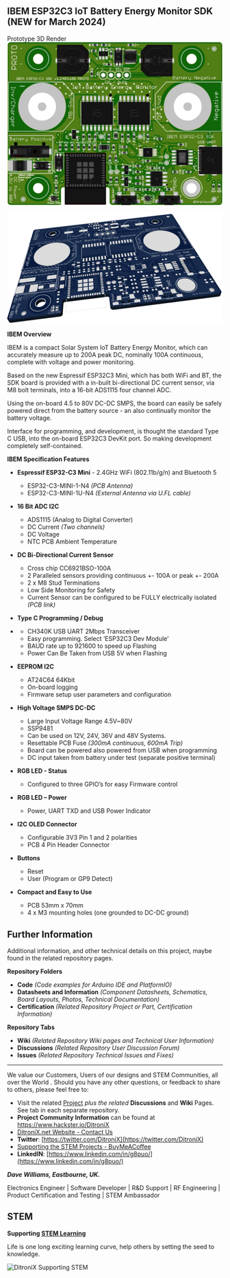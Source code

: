 ## IBEM ESP32C3 IoT Battery Energy Monitor SDK  (NEW for March 2024)

Prototype 3D Render
![Display-Type-B](https://github.com/DitroniX/IBEM-IoT-Battery-Energy-Monitor/blob/main/IBEM-ESP32C3-SDK%20v1%202403-100%20PROTO%20PCA%20BETA%20Layout.jpg?raw=true)

![Display-Type-B](https://github.com/DitroniX/IBEM-IoT-Battery-Energy-Monitor/blob/main/Datasheets%20and%20Information/IBEM-ESP32C3-SDK%20v1%202403-100%20PROTO%203D.png?raw=true)

**IBEM Overview**

IBEM is a compact Solar System IoT Battery Energy Monitor, which can accurately measure up to 200A peak DC, nominally 100A continuous, complete with voltage and power monitoring.

Based on the new Espressif ESP32C3 Mini, which has both WiFi and BT, the SDK board is provided with a in-built bi-directional DC current sensor, via M8 bolt terminals, into a 16-bit ADS1115 four channel ADC. 

Using the on-board 4.5 to 80V DC-DC SMPS, the board can easily be safely powered direct from the battery source - an also continually monitor the battery voltage.

Interface for programming, and development, is thought the standard Type C USB, into the on-board ESP32C3 DevKit port.  So making development completely self-contained.

**IBEM Specification Features**

-   **Espressif ESP32-C3 Mini** - 2.4GHz WiFi (802.11b/g/n) and Bluetooth 5

	-   ESP32-C3-MINI-1-N4 _(PCB Antenna)_
	-   ESP32-C3-MINI-1U-N4 _(External Antenna via U.FL cable)_

-   **16 Bit ADC I2C**
	-   ADS1115 (Analog to Digital Converter)
	-   DC Current _(Two channels)_
	-   DC Voltage
	-   NTC PCB Ambient Temperature

-   **DC Bi-Directional Current Sensor**
	-   Cross chip CC6921BSO-100A
	-   2 Paralleled sensors providing continuous +- 100A or peak +- 200A
	-   2 x M8 Stud Terminations
	-   Low Side Monitoring for Safety
	-   Current Sensor can be configured to be FULLY electrically isolated _(PCB link)_

-   **Type C Programming / Debug**
- 	-   CH340K USB UART 2Mbps Transceiver
	-   Easy programming.  Select ‘ESP32C3 Dev Module’
	-   BAUD rate up to 921600 to speed up Flashing
	-   Power Can Be Taken from USB 5V when Flashing

-   **EEPROM I2C**
	-   AT24C64 64Kbit
	-   On-board logging
	-   Firmware setup user parameters and configuration

-   **High Voltage SMPS DC-DC**
	-   Large Input Voltage Range 4.5V~80V
	-   SSP9481
	-   Can be used on 12V, 24V, 36V and 48V Systems.
	-   Resettable PCB Fuse _(300mA continuous, 600mA Trip)_
	-   Board can be powered also powered from USB when programming
	-   DC input taken from battery under test (separate positive terminal)

-   **RGB LED - Status**
	-   Configured to three GPIO’s for easy Firmware control

-   **RGB LED – Power**
	-   Power, UART TXD and USB Power Indicator

-   **I2C OLED Connector**
	-   Configurable 3V3 Pin 1 and 2 polarities
	-   PCB 4 Pin Header Connector

-   **Buttons**
	-   Reset
	-   User (Program or GP9 Detect)

-   **Compact and Easy to Use**
	-   PCB 53mm x 70mm
	-   4 x M3 mounting holes (one grounded to DC-DC ground)

## **Further Information**

Additional information, and other technical details on this project, maybe found in the related repository pages.

**Repository Folders**

 - **Code** *(Code examples for Arduino  IDE and PlatformIO)*
 -  **Datasheets and Information** *(Component Datasheets, Schematics, Board Layouts, Photos, Technical Documentation)*
 - **Certification** *(Related Repository Project or Part, Certification Information)*

**Repository Tabs**

 - **Wiki** *(Related Repository Wiki pages and Technical User Information)*
 - **Discussions** *(Related Repository User Discussion Forum)*
 - **Issues** *(Related Repository Technical Issues and Fixes)*

***

We value our Customers, Users of our designs and STEM Communities, all over the World . Should you have any other questions, or feedback to share to others, please feel free to:

* Visit the related [Project](https://github.com/DitroniX?tab=repositories) *plus the related* **Discussions** and **Wiki** Pages.  See tab in each separate repository.
* **Project Community Information** can be found at https://www.hackster.io/DitroniX
* [DitroniX.net Website - Contact Us](https://ditronix.net/contact/)
* **Twitter**: [https://twitter.com/DitroniX](https://twitter.com/DitroniX)
* [Supporting the STEM Projects - BuyMeACoffee](https://www.buymeacoffee.com/DitroniX)
*  **LinkedIN**: [https://www.linkedin.com/in/g8puo/](https://www.linkedin.com/in/g8puo/)

***Dave Williams, Eastbourne, UK.***

Electronics Engineer | Software Developer | R&D Support | RF Engineering | Product Certification and Testing | STEM Ambassador

## STEM

**Supporting [STEM Learning](https://www.stem.org.uk/)**

Life is one long exciting learning curve, help others by setting the seed to knowledge.

![DitroniX Supporting STEM](https://hackster.imgix.net/uploads/attachments/1606838/stem_ambassador_-_100_volunteer_badge_edxfxlrfbc1_bjdqharfoe1_xbqi2KUcri.png?auto=compress%2Cformat&w=540&fit=max)
